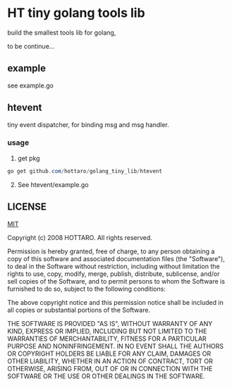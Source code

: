 # HT tiny golang tools lib

build the smallest tools lib for golang,

to be continue...

## example
see example.go

## htevent 

 tiny event dispatcher, for binding msg and msg handler.

### usage 

1. get pkg

```powershell
go get github.com/hottaro/golang_tiny_lib/htevent
```
2. See htevent/example.go


## LICENSE
[MIT](https://opensource.org/licenses/MIT "MIT")


Copyright (c) 2008 HOTTARO. All rights reserved.

Permission is hereby granted, free of charge, to any person obtaining a copy of this software and associated documentation files (the "Software"), to deal in the Software without restriction, including without limitation the rights to use, copy, modify, merge, publish, distribute, sublicense, and/or sell copies of the Software, and to permit persons to whom the Software is furnished to do so, subject to the following conditions:

The above copyright notice and this permission notice shall be included in all copies or substantial portions of the Software.

THE SOFTWARE IS PROVIDED "AS IS", WITHOUT WARRANTY OF ANY KIND, EXPRESS OR IMPLIED, INCLUDING BUT NOT LIMITED TO THE WARRANTIES OF MERCHANTABILITY, FITNESS FOR A PARTICULAR PURPOSE AND NONINFRINGEMENT. IN NO EVENT SHALL THE AUTHORS OR COPYRIGHT HOLDERS BE LIABLE FOR ANY CLAIM, DAMAGES OR OTHER LIABILITY, WHETHER IN AN ACTION OF CONTRACT, TORT OR OTHERWISE, ARISING FROM, OUT OF OR IN CONNECTION WITH THE SOFTWARE OR THE USE OR OTHER DEALINGS IN THE SOFTWARE.

